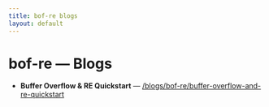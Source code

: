 ```yaml
---
title: bof-re blogs
layout: default
---
```


# bof-re — Blogs

- **Buffer Overflow & RE Quickstart** — [/blogs/bof-re/buffer-overflow-and-re-quickstart](/blogs/bof-re/buffer-overflow-and-re-quickstart)
